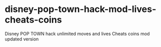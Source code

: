 # disney-pop-town-hack-mod-lives-cheats-coins
Disney POP TOWN hack unlimited moves and lives Cheats coins mod updated version
